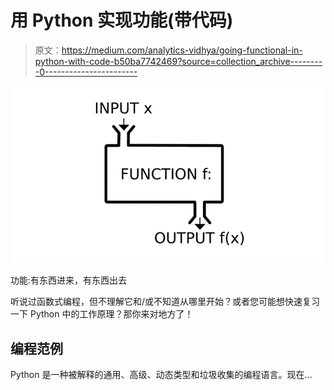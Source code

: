 # 用 Python 实现功能(带代码)

> 原文：<https://medium.com/analytics-vidhya/going-functional-in-python-with-code-b50ba7742469?source=collection_archive---------0----------------------->

![](img/f362b3f87e9fef83aee3880baeff4ece.png)

功能:有东西进来，有东西出去

听说过函数式编程，但不理解它和/或不知道从哪里开始？或者您可能想快速复习一下 Python 中的工作原理？那你来对地方了！

## 编程范例

Python 是一种被解释的通用、高级、动态类型和垃圾收集的编程语言。现在…
